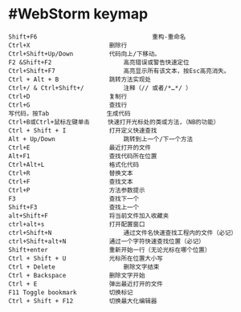 #WebStorm keymap
==
	Shift+F6	         					重构-重命名
	Ctrl+X	                	删除行
	Ctrl+Shift+Up/Down	        代码向上/下移动。
	F2 &Shift+F2	            	高亮错误或警告快速定位
	Ctrl+Shift+F7	            	高亮显示所有该文本，按Esc高亮消失。
	Ctrl + Alt + B	        	跳转方法实现处
	Ctrl+/ & Ctrl+Shift+/	    	注释（// 或者/*…*/ ）
	Ctrl+D	                	复制行
	Ctrl+G	                	查找行
	写代码，按Tab	            生成代码
	Ctrl+B或Ctrl+鼠标左键单击	   快速打开光标处的类或方法，（NB的功能）
	Ctrl + Shift + I	        打开定义快速查找
	Alt + Up/Down	            	跳转到上一个/下一个方法
	Ctrl+E	                	最近打开的文件
	Alt+F1	                	查找代码所在位置
	Ctrl+Alt+L	                格式化代码
	Ctrl+R	                	替换文本
	Ctrl+F	                	查找文本
	Ctrl+P	                	方法参数提示
	F3	                        查找下一个
	Shift+F3	                查找上一个
	alt+Shift+F	                将当前文件加入收藏夹
	ctrl+alt+s	                打开配置窗口
	ctrl+Shift+N	            	通过文件名快速查找工程内的文件（必记）
	ctrl+Shift+alt+N	        通过一个字符快速查找位置（必记）
	Shift+enter	                重新开始一行（无论光标在哪个位置）
	Ctrl + Shift + U	        光标所在位置大小写
	Ctrl + Delete	            	删除文字结束
	Ctrl + Backspace	        删除文字开始
	Ctrl + E	                弹出最近打开的文件
	F11	Toggle bookmark         切换标记
	Ctrl + Shift + F12	        切换最大化编辑器
